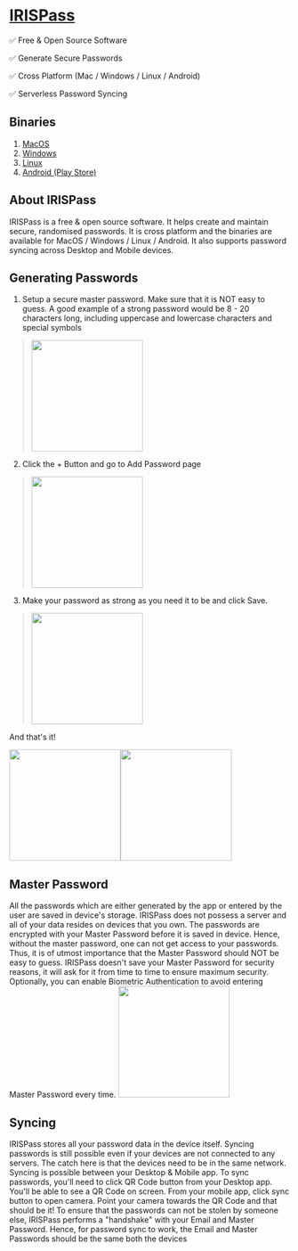 # [IRISPass](avinashv.dev/iris-pass)

:white_check_mark: Free & Open Source Software

:white_check_mark: Generate Secure Passwords

:white_check_mark: Cross Platform (Mac / Windows / Linux / Android)

:white_check_mark: Serverless Password Syncing


## Binaries

1. [MacOS](https://www.dropbox.com/s/17zgva1vwupdczp/irispass.dmg?dl=1)
2. [Windows](https://www.dropbox.com/s/j22tzfah79sw0yk/irispass.exe?dl=1)
3. [Linux](https://www.dropbox.com/scl/fo/mtmrjjooxjmfdxzjo18dr/h?dl=0&rlkey=z9077me37jop8n8aodnpovrw9)
4. [Android (Play Store)](https://play.google.com/store/apps/details?id=dev.avinashv.irispass)

## About IRISPass
IRISPass is a free & open source software. It helps create and maintain secure, randomised passwords. It is cross platform and the binaries are available for MacOS / Windows / Linux / Android. It also supports password syncing across Desktop and Mobile devices.

## Generating Passwords
1. Setup a secure master password. Make sure that it is NOT easy to guess. A good example of a strong password would be 8 - 20 characters long, including uppercase and lowercase characters and special symbols
> <image src="https://user-images.githubusercontent.com/1936119/211555597-abfa6c04-0880-44ec-abfc-18f69c271e6f.png" style="width:200px;"/>

2. Click the + Button and go to Add Password page
> <image src="https://user-images.githubusercontent.com/1936119/211555677-54f2b6f7-c229-47f4-bea0-7bb8beca955c.png" style="width:200px;"/>

3. Make your password as strong as you need it to be and click Save.
> <image src="https://user-images.githubusercontent.com/1936119/211555731-7b513f0d-b103-4ecf-8c20-ac03dd356c9a.png" style="width:200px;"/>

And that's it!
<div style="display:flex;">
<image src="https://user-images.githubusercontent.com/1936119/211555771-4232a00c-f718-43aa-b875-d9df7347187d.png" style="width:200px;"/>
<image src="https://user-images.githubusercontent.com/1936119/211555795-6d0c65db-f655-4a44-b0bf-25f3f85e63be.png" style="width:200px;"/>
</div>

## Master Password
All the passwords which are either generated by the app or entered by the user are saved in device's storage. IRISPass does not possess a server and all of your data resides on devices that you own. The passwords are encrypted with your Master Password before it is saved in device. Hence, without the master password, one can not get access to your passwords. Thus, it is of utmost importance that the Master Password should NOT be easy to guess. IRISPass doesn't save your Master Password for security reasons, it will ask for it from time to time to ensure maximum security. Optionally, you can enable Biometric Authentication to avoid entering Master Password every time.
<image src="https://user-images.githubusercontent.com/1936119/211557375-244d02cc-836d-403b-bff7-aa8c580f9db6.png" style="width:200px;"/>

## Syncing
IRISPass stores all your password data in the device itself. Syncing passwords is still possible even if your devices are not connected to any servers. The catch here is that the devices need to be in the same network. Syncing is possible between your Desktop & Mobile app. To sync passwords, you'll need to click QR Code button from your Desktop app. You'll be able to see a QR Code on screen. From your mobile app, click sync button to open camera. Point your camera towards the QR Code and that should be it! To ensure that the passwords can not be stolen by someone else, IRISPass performs a "handshake" with your Email and Master Password. Hence, for password sync to work, the Email and Master Passwords should be the same both the devices
